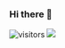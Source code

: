 ### Hi there 👋
![visitors](https://visitor-badge.glitch.me/badge?page_id=fantingsheng.fantingsheng&left_color=green&right_color=red)
![](https://github-readme-stats.vercel.app/api?username=fantingsheng)

<!--
**ExplosiveElements/ExplosiveElements** is a ✨ _special_ ✨ repository because its `README.md` (this file) appears on your GitHub profile.

Here are some ideas to get you started:

- 🔭 I’m currently working on ...
- 🌱 I’m currently learning ...
- 👯 I’m looking to collaborate on ...
- 🤔 I’m looking for help with ...
- 💬 Ask me about ...
- 📫 How to reach me: ...
- 😄 Pronouns: ...
- ⚡ Fun fact: ...
-->
